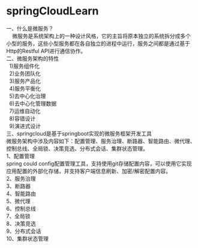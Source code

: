 # springCloudLearn
一、什么是微服务？  
&nbsp;&nbsp;&nbsp;&nbsp;微服务是系统架构上的一种设计风格，它的主旨将原本独立的系统拆分成多个小型的服务，这些小型服务都在各自独立的进程中运行，服务之间都是通过基于Http的Restful API进行通信协作。  
二、微服务架构的特性  
&nbsp;&nbsp;1)服务组件化  
&nbsp;&nbsp;2)业务团队化  
&nbsp;&nbsp;3)服务产品化  
&nbsp;&nbsp;4)服务平衡化  
&nbsp;&nbsp;5)去中心化治理  
&nbsp;&nbsp;6)去中心化管理数据  
&nbsp;&nbsp;7)运维自动化  
&nbsp;&nbsp;8)容错设计  
&nbsp;&nbsp;9)演进式设计  
三、springcloud是基于springboot实现的微服务框架开发工具  
微服务架构中涉及内容如下：配置管理、服务治理、断路器、智能路由、微代理、控制总线、全局锁、决策竞选、分布式会话、集群状态管理。  
1、配置管理  
spring could config配置管理工具，支持使用git存储配置内容，可以使用它实现应用配置的外部化存储，并支持客户端信息刷新、加密/解密配置内容。  
2、服务治理  
3、断路器  
4、智能路由  
5、微代理  
6、控制总线  
7、全局锁  
8、决策竞选  
9、分布式会话  
10、集群状态管理  


